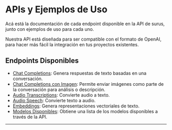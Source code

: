 # APIs y Ejemplos de Uso

Acá está la documentación de cada endpoint disponible en la API de surus, junto con ejemplos de uso para cada uno.

Nuestra API está diseñada para ser compatible con el formato de OpenAI, para hacer más fácil la integración en tus proyectos existentes.

## Endpoints Disponibles

- [Chat Completions](./apis/chat-completions.md): Genera respuestas de texto basadas en una conversación.
- [Chat Completions con Imagen](./apis/chat-completions-vision.md): Permite enviar imágenes como parte de la conversación para análisis o descripción.
- [Audio Transcriptions](./apis/audio-transcriptions.md): Convierte audio a texto.
- [Audio Speech](./apis/audio-speech.md): Convierte texto a audio.
- [Embeddings](./apis/embeddings.md): Genera representaciones vectoriales de texto.
- [Modelos Disponibles](./apis/models-endpoint.md): Obtiene una lista de los modelos disponibles a través de la API.

---
